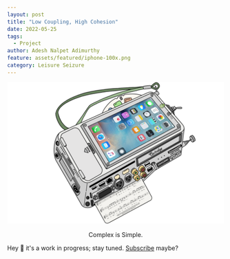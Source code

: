 ```yaml
---
layout: post
title: "Low Coupling, High Cohesion"
date: 2022-05-25
tags:
  - Project
author: Adesh Nalpet Adimurthy
feature: assets/featured/iphone-100x.png
category: Leisure Seizure
---
```


<img class="center-image" src="./assets/featured/iphone-100x.png" /> 
<p style="text-align: center;">Complex is Simple. </p>

Hey 👋 it's a work in progress; stay tuned. [Subscribe](https://pyblog.medium.com/subscribe) maybe?